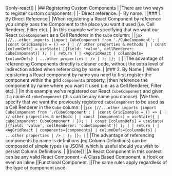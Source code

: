 [[only-react]]
|
|## Registering Custom Components
|
|There are two ways to register custom components:
|
|- Direct reference.
|- By name.
|
|### 1. By Direct Reference
|
|When registering a React Component by reference you simply pass the Component to the place you want it used (i.e. Cell Renderer, Filter etc).
|
|In this example we're specifying that we want our React `CubeComponent` as a Cell Renderer in the `Cube` column:
|
|`jsx |//...other imports |import CubeComponent from './CubeComponent'; | |const GridExample = () => { | // other properties & methods | | const [columnDefs] = useState( [{field: 'value', cellRenderer: CubeComponent}] ); | | return ( | <AgGridReact | columnDefs={columnDefs} | ...other properties | /> | ); |}; |`
|
|The advantage of referencing Components directly is cleaner code, without the extra level of indirection added when referencing by name.
|
|### 2. By Name
|
|When registering a React component by name you need to first register the component within the grid `components` property,
|then reference the component by name where you want it used (i.e. as a Cell Renderer, Filter etc).
|
|In this example we've registered our React `CubeComponent` and given it a name of `cubeComponent` (this can be any name you choose).
|We then specify that we want the previously registered `cubeComponent` to be used as a Cell Renderer in the `Cube` column:
|
|`jsx |//...other imports |import CubeComponent from './CubeComponent'; | |const GridExample = () => { | // other properties & methods | | const [components] = useState({ | cubeComponent: CubeComponent | }); | | const [columnDefs] = useState( [{field: 'value', cellRenderer: 'cubeComponent'}] ); | | return ( | <AgGridReact | components={components} | columnDefs={columnDefs} | ...other properties | /> | ); |}; |`
|
|The advantage of referencing components by name is definitions (eg Column Definitions) can be composed of simple types (ie JSON), which is useful should you wish to persist Column Definitions.
|
|[[note]]
||A React Component in this context can be any valid React Component - A Class Based Component, a Hook or even an inline
||Functional Component.
||The same rules apply regardless of the type of component used.
